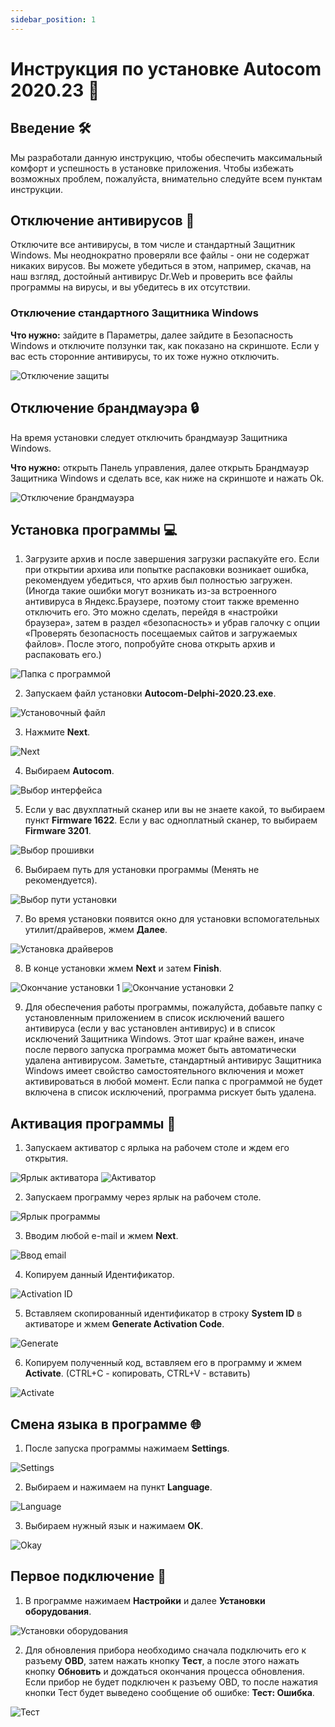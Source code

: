 ```yaml
---
sidebar_position: 1
---
```


# Инструкция по установке Autocom 2020.23 📝

## Введение 🛠️

Мы разработали данную инструкцию, чтобы обеспечить максимальный комфорт и успешность в установке приложения. Чтобы избежать возможных проблем, пожалуйста, внимательно следуйте всем пунктам инструкции.

## Отключение антивирусов 🔧

Отключите все антивирусы, в том числе и стандартный Защитник Windows. Мы неоднократно проверяли все файлы - они не содержат никаких вирусов. Вы можете убедиться в этом, например, скачав, на наш взгляд, достойный антивирус Dr.Web и проверить все файлы программы на вирусы, и вы убедитесь в их отсутствии.

### Отключение стандартного Защитника Windows

**Что нужно:** зайдите в Параметры, далее зайдите в Безопасность Windows и отключите ползунки так, как показано на скриншоте. Если у вас есть сторонние антивирусы, то их тоже нужно отключить.

![Отключение защиты](./img/2020/image1.png)

## Отключение брандмауэра 🔒

На время установки следует отключить брандмауэр Защитника Windows.

**Что нужно:** открыть Панель управления, далее открыть Брандмауэр Защитника Windows и сделать все, как ниже на скриншоте и нажать Ok.

![Отключение брандмауэра](./img/2020/image2.png)

## Установка программы 💻

1. Загрузите архив и после завершения загрузки распакуйте его. Если при открытии архива или попытке распаковки возникает ошибка, рекомендуем убедиться, что архив был полностью загружен. (Иногда такие ошибки могут возникать из-за встроенного антивируса в Яндекс.Браузере, поэтому стоит также временно отключить его. Это можно сделать, перейдя в «настройки браузера», затем в раздел «безопасность» и убрав галочку с опции «Проверять безопасность посещаемых сайтов и загружаемых файлов». После этого, попробуйте снова открыть архив и распаковать его.)

![Папка с программой](./img/2020/image3.png)

2. Запускаем файл установки **Autocom-Delphi-2020.23.exe**.

![Установочный файл](./img/2020/image4.png)

3. Нажмите **Next**.

![Next](./img/2020/image5.png)

4. Выбираем **Autocom**.

![Выбор интерфейса](./img/2020/image6.png)

5. Если у вас двухплатный сканер или вы не знаете какой, то выбираем пункт **Firmware 1622**. Если у вас одноплатный сканер, то выбираем **Firmware 3201**.

![Выбор прошивки](./img/2020/image7.png)

6. Выбираем путь для установки программы (Менять не рекомендуется).

![Выбор пути установки](./img/2020/image9.png)

7. Во время установки появится окно для установки вспомогательных утилит/драйверов, жмем **Далее**.

![Установка драйверов](./img/2020/image10.png)

8. В конце установки жмем **Next** и затем **Finish**.

![Окончание установки 1](./img/2020/image12.png) ![Окончание установки 2](./img/2020/image13.png)

9. Для обеспечения работы программы, пожалуйста, добавьте папку с установленным приложением в список исключений вашего антивируса (если у вас установлен антивирус) и в список исключений Защитника Windows. Этот шаг крайне важен, иначе после первого запуска программа может быть автоматически удалена антивирусом. Заметьте, стандартный антивирус Защитника Windows имеет свойство самостоятельного включения и может активироваться в любой момент. Если папка с программой не будет включена в список исключений, программа рискует быть удалена.

## Активация программы 🔑

1. Запускаем активатор с ярлыка на рабочем столе и ждем его открытия.

![Ярлык активатора](./img/2020/image15.png) ![Активатор](./img/2020/image14.png)

2. Запускаем программу через ярлык на рабочем столе.

![Ярлык программы](./img/2020/image16.png)

3. Вводим любой e-mail и жмем **Next**.

![Ввод email](./img/2020/image17.png)

4. Копируем данный Идентификатор.

![Activation ID](./img/2020/image18.png)

5. Вставляем скопированный идентификатор в строку **System ID** в активаторе и жмем **Generate Activation Code**.

![Generate](./img/2020/image19.png)

6. Копируем полученный код, вставляем его в программу и жмем **Activate**. (CTRL+C - копировать, CTRL+V - вставить)

![Activate](./img/2020/image20.png)

## Смена языка в программе 🌐

1. После запуска программы нажимаем **Settings**.

![Settings](./img/2020/image21.png)

2. Выбираем и нажимаем на пункт **Language**.

![Language](./img/2020/image22.png)

3. Выбираем нужный язык и нажимаем **OK**.

![Okay](./img/2020/image23.png)

## Первое подключение 🔌

1. В программе нажимаем **Настройки** и далее **Установки оборудования**.

![Установки оборудования](./img/2020/image24.png)

2. Для обновления прибора необходимо сначала подключить его к разъему **OBD**, затем нажать кнопку **Тест**, а после этого нажать кнопку **Обновить** и дождаться окончания процесса обновления. Если прибор не будет подключен к разъему OBD, то после нажатия кнопки Тест будет выведено сообщение об ошибке: **Тест: Ошибка**.

![Тест](./img/2020/image25.png)

